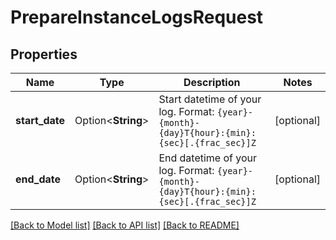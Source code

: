 # PrepareInstanceLogsRequest

## Properties

Name | Type | Description | Notes
------------ | ------------- | ------------- | -------------
**start_date** | Option<**String**> | Start datetime of your log. Format: `{year}-{month}-{day}T{hour}:{min}:{sec}[.{frac_sec}]Z` | [optional]
**end_date** | Option<**String**> | End datetime of your log. Format: `{year}-{month}-{day}T{hour}:{min}:{sec}[.{frac_sec}]Z` | [optional]

[[Back to Model list]](../README.md#documentation-for-models) [[Back to API list]](../README.md#documentation-for-api-endpoints) [[Back to README]](../README.md)



